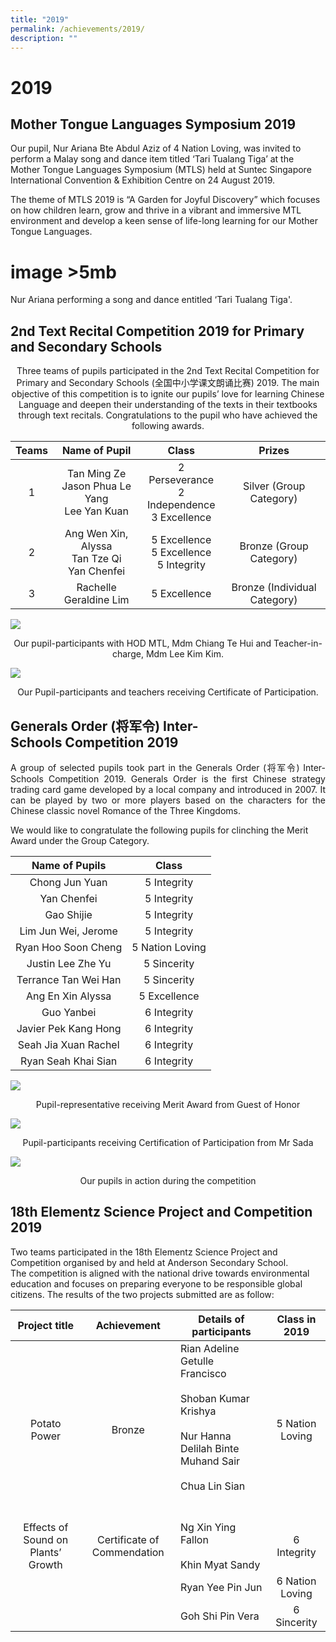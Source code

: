 ```yaml
---
title: "2019"
permalink: /achievements/2019/
description: ""
---
```

# 2019

Mother Tongue Languages Symposium 2019
--------------------------------------

Our pupil, Nur Ariana Bte Abdul Aziz of 4 Nation Loving, was invited to perform a Malay song and dance item titled ‘Tari Tualang Tiga’ at the Mother Tongue Languages Symposium (MTLS) held at Suntec Singapore International Convention & Exhibition Centre on 24 August 2019.  

The theme of MTLS 2019 is “A Garden for Joyful Discovery” which focuses on how children learn, grow and thrive in a vibrant and immersive MTL environment and develop a keen sense of life-long learning for our Mother Tongue Languages.

# image >5mb

Nur Ariana performing a song and dance entitled ‘Tari Tualang Tiga'.

2nd Text Recital Competition 2019 for Primary and Secondary Schools
-------------------------------------------------------------------

<center>Three teams of pupils participated in the 2nd Text Recital Competition for Primary and Secondary Schools (全国中小学课文朗诵比赛) 2019. The main objective of this competition is to ignite our pupils’ love for learning Chinese Language and deepen their understanding of the texts in their textbooks through text recitals. Congratulations to the pupil who have achieved the following awards.</center>

| Teams |                   Name of Pupil                   |                       Class                      |            Prizes            |
|:-----:|:-------------------------------------------------:|:------------------------------------------------:|:----------------------------:|
|   1   | Tan Ming Ze<br>Jason Phua Le Yang<br>Lee Yan Kuan | 2 Perseverance<br>2 Independence<br>3 Excellence |    Silver (Group Category)   |
|   2   |  Ang Wen Xin, Alyssa<br>Tan Tze Qi<br>Yan Chenfei |    5 Excellence<br>5 Excellence<br>5 Integrity   |    Bronze (Group Category)   |
|   3   |               Rachelle Geraldine Lim              |                   5 Excellence                   | Bronze (Individual Category) |

![](/images/Achievements/2019/text%20recital.png)

<center>Our pupil-participants with HOD MTL, Mdm Chiang Te Hui and Teacher-in-charge, Mdm Lee Kim Kim.</center>

![](/images/Achievements/2019/school%20recognition%20for%20text%20recital.png)

<center>Our Pupil-participants and teachers receiving Certificate of Participation.</center>

Generals Order (将军令) Inter-Schools Competition 2019
---------------------------------------------------

<p style="text-align: justify;">A group of selected pupils took part in the Generals Order (将军令) Inter-Schools Competition 2019. Generals Order is the first Chinese strategy trading card game developed by a local company and introduced in 2007. It can be played by two or more players based on the characters for the Chinese classic novel Romance of the Three Kingdoms. </p>

We would like to congratulate the following pupils for clinching the Merit Award under the Group Category.

|    Name of Pupils    |      Class      |
|:--------------------:|:---------------:|
|    Chong Jun Yuan    |   5 Integrity   |
|      Yan Chenfei     |   5 Integrity   |
|      Gao Shijie      |   5 Integrity   |
|  Lim Jun Wei, Jerome |   5 Integrity   |
|  Ryan Hoo Soon Cheng | 5 Nation Loving |
|   Justin Lee Zhe Yu  |   5 Sincerity   |
| Terrance Tan Wei Han |   5 Sincerity   |
|   Ang En Xin Alyssa  |   5 Excellence  |
|      Guo Yanbei      |   6 Integrity   |
| Javier Pek Kang Hong |   6 Integrity   |
| Seah Jia Xuan Rachel |   6 Integrity   |
|  Ryan Seah Khai Sian |   6 Integrity   |


![](/images/Achievements/2019/GENERAL%20ORDER%20-%20GOH.png)

<center>Pupil-representative receiving Merit Award from Guest of Honor</center>

![](/images/Achievements/2019/GENERAL%20ORDER%20-%20SCHOOL.png)

<center>Pupil-participants receiving Certification of Participation from Mr Sada</center>

![](/images/Achievements/2019/GENERAL%20ORDER%20-%20IN%20ACTION.jpg)

<center>Our pupils in action during the competition</center>


18th Elementz Science Project and Competition 2019
--------------------------------------------------

Two teams participated in the 18th Elementz Science Project and Competition organised by and held at Anderson Secondary School. The competition is aligned with the national drive towards environmental education and focuses on preparing everyone to be responsible global citizens. The results of the two projects submitted are as follow:

|            Project title           |         Achievement         |               Details of participants            |  Class in 2019  |
|:---------:|:-------------:|------------|:-------------:|
|            Potato Power            |            Bronze           | Rian Adeline Getulle Francisco<br><br>Shoban Kumar Krishya<br><br>Nur Hanna Delilah Binte Muhand Sair<br><br>Chua Lin Sian<br><br><br> | 5 Nation Loving |
| Effects of Sound on Plants’ Growth | Certificate of Commendation | Ng Xin Ying Fallon<br><br>Khin Myat Sandy                             |   6 Integrity   |
|                                    |                             | Ryan Yee Pin Jun<br>                                                                                                               | 6 Nation Loving |
|                                    |                             | Goh Shi Pin Vera                                                                                                                   |   6 Sincerity   |